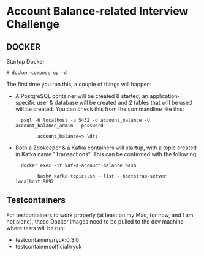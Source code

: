 # Account Balance-related Interview Challenge

## DOCKER

Startup Docker

    # docker-compose up -d

The first time you run this, a couple of things will happen:

- A PostgreSQL container will be created & started, an application-specific user & database will be created and 2 tables that will be used will be created.  You can check this from the commandline like this:
  
        psql -h localhost -p 5432 -d account_balance -U account_balance_admin --password

              account_balance=> \dt;

- Both a Zookeeper & a Kafka containers will startup, with a topic created in Kafka name "Transactions".  This can be confirmed with the following:

        docker exec -it kafka-account-balance bash

              bash# kafka-topics.sh --list --bootstrap-server localhost:9092

## Testcontainers

For testcontainers to work properly (at least on my Mac, for now, and I am not alone), these Docker images need to be
pulled to the dev machine where tests will be run:

- testcontainers/ryuk:0.3.0
- testcontainersofficial/ryuk
